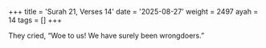+++
title = 'Surah 21, Verses 14'
date = '2025-08-27'
weight = 2497
ayah = 14
tags = []
+++

They cried, “Woe to us! We have surely been wrongdoers.”